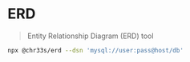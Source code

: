 # ERD

> Entity Relationship Diagram (ERD) tool

```sh
npx @chr33s/erd --dsn 'mysql://user:pass@host/db'
```